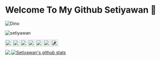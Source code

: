 # Welcome To My Github Setiyawan  👋

![Dino](https://raw.githubusercontent.com/setiyawan12/setiyawan12/master/dino.gif)



<p align="left"> <img src="https://komarev.com/ghpvc/?username=setiyawan12&label=Views&color=blue&style=plastic" alt="setiyawan" /> </p>

<a href="#">
  <img align="left" alt="setiyawan Twitter" width="22px" src="https://cdn.jsdelivr.net/npm/simple-icons@v3/icons/twitter.svg" />
</a>
<a href="#">
  <img align="left" alt="setiyawan Linkdein" width="22px" src="https://cdn.jsdelivr.net/npm/simple-icons@v3/icons/linkedin.svg" />
</a>
<a href="#">
  <img align="left" alt="setiyawan Github" width="22px" src="https://cdn.jsdelivr.net/npm/simple-icons@v3/icons/github.svg" />
</a>
<a href="#">
  <img align="left" alt="setiyawan Telegram" width="22px" src="https://cdn.jsdelivr.net/npm/simple-icons@v3/icons/telegram.svg" />
</a>
<a href="#">
  <img align="left" alt="setiyawan Instagram" width="22px" src="https://cdn.jsdelivr.net/npm/simple-icons@v3/icons/instagram.svg" />
</a>
<a href="#">
  <img align="left" alt="setiyawan Facebook" width="22px" src="https://cdn.jsdelivr.net/npm/simple-icons@v3/icons/facebook.svg" />
</a>
<a href="#">
  <img align="left" alt="setiyawan Youtube" width="22px" src="https://cdn.jsdelivr.net/npm/simple-icons@v3/icons/youtube.svg" />
</a>
<br\>
<br\>




- 

<a href="https://github.com/setiyawan12">
  <img align="center" src="https://github-readme-stats.vercel.app/api/top-langs/?username=setiyawan12&theme=dark&hide_langs_below=1" />
</a>
<a href="https://github.com/setiyawan12">
 <img align="center" src="https://github-readme-stats.vercel.app/api?username=setiyawan12&show_icons=true&theme=white&line_height=27" alt="Setiyawan's github stats"/>
</a>
